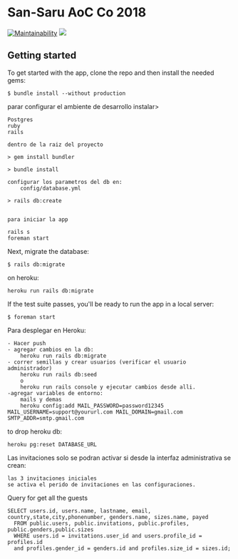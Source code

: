 # San-Saru AoC Co 2018

[![Maintainability](https://api.codeclimate.com/v1/badges/e7b16647550a48e4c9a3/maintainability)](https://codeclimate.com/github/yamitcar/SanSaru/maintainability) <a href="https://codeclimate.com/github/yamitcar/SanSaru/test_coverage"><img src="https://api.codeclimate.com/v1/badges/e7b16647550a48e4c9a3/test_coverage" /></a>

## Getting started

To get started with the app, clone the repo and then install the needed gems:

```
$ bundle install --without production
```

parar configurar el ambiente de desarrollo instalar> 
    
    Postgres
    ruby
    rails
    
    dentro de la raiz del proyecto
    
    > gem install bundler
    
    > bundle install
    
    configurar los parametros del db en:
        config/database.yml
    
    > rails db:create
    
    
    para iniciar la app
    
    rails s
    foreman start
    

Next, migrate the database:

```
$ rails db:migrate
```

on heroku:

    heroku run rails db:migrate
    
If the test suite passes, you'll be ready to run the app in a local server:

```
$ foreman start
```
    

    
Para desplegar en Heroku:

    - Hacer push
    - agregar cambios en la db:
        heroku run rails db:migrate
    - correr semillas y crear usuarios (verificar el usuario administrador)
        heroku run rails db:seed 
        o
        heroku run rails console y ejecutar cambios desde alli.
    -agregar variables de entorno:
        mails y demas
        heroku config:add MAIL_PASSWORD=password12345 MAIL_USERNAME=support@yoururl.com MAIL_DOMAIN=gmail.com SMTP_ADDR=smtp.gmail.com
        
to drop heroku db:
            
    heroku pg:reset DATABASE_URL
    
Las invitaciones solo se podran activar si desde la interfaz administrativa se crean:

    las 3 invitaciones iniciales
    se activa el perido de invitaciones en las configuraciones.
    
    
Query for get all the guests

    SELECT users.id, users.name, lastname, email, country,state,city,phonenumber, genders.name, sizes.name, payed
      FROM public.users, public.invitations, public.profiles, public.genders,public.sizes
      WHERE users.id = invitations.user_id and users.profile_id = profiles.id 
      and profiles.gender_id = genders.id and profiles.size_id = sizes.id;
